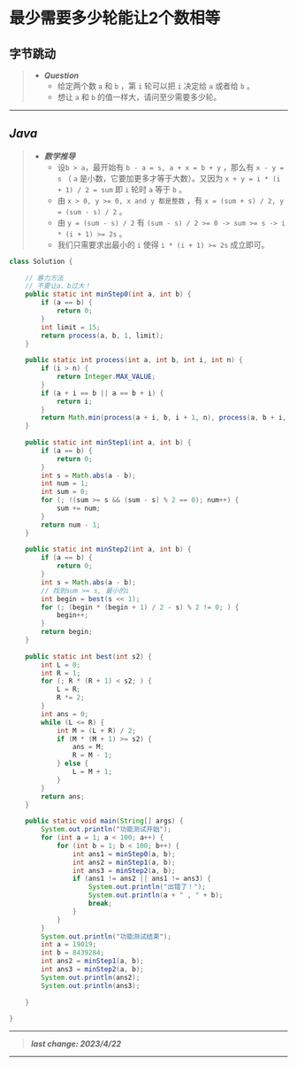 # 最少需要多少轮能让2个数相等

## 字节跳动

> - ***Question***
>   - 给定两个数 `a` 和 `b` ，第 `i` 轮可以把 `i` 决定给 `a` 或者给 `b` 。
>   - 想让 `a` 和 `b` 的值一样大，请问至少需要多少轮。

---

## *Java*

> - ***数学推导***
>   - 设`b > a`，最开始有 `b - a = s, a + x = b + y` ，那么有 `x - y = s` （ `a` 是小数，它要加更多才等于大数）。又因为 `x + y = i * (i + 1) / 2 = sum` 即 `i` 轮时 `a` 等于 `b` 。
>   - 由 `x > 0, y >= 0, x and y 都是整数` ，有 `x = (sum + s) / 2, y = (sum - s) / 2` 。
>   - 由 `y = (sum - s) / 2` 有 `(sum - s) / 2 >= 0 -> sum >= s -> i * (i + 1) >= 2s` 。
>   - 我们只需要求出最小的 `i` 使得 `i * (i + 1) >= 2s` 成立即可。

```java
class Solution {
    
    // 暴力方法
    // 不要让a、b过大！
    public static int minStep0(int a, int b) {
        if (a == b) {
            return 0;
        }
        int limit = 15;
        return process(a, b, 1, limit);
    }
    
    public static int process(int a, int b, int i, int n) {
        if (i > n) {
            return Integer.MAX_VALUE;
        }
        if (a + i == b || a == b + i) {
            return i;
        }
        return Math.min(process(a + i, b, i + 1, n), process(a, b + i, i + 1, n));
    }
    
    public static int minStep1(int a, int b) {
        if (a == b) {
            return 0;
        }
        int s = Math.abs(a - b);
        int num = 1;
        int sum = 0;
        for (; !(sum >= s && (sum - s) % 2 == 0); num++) {
            sum += num;
        }
        return num - 1;
    }
    
    public static int minStep2(int a, int b) {
        if (a == b) {
            return 0;
        }
        int s = Math.abs(a - b);
        // 找到sum >= s, 最小的i
        int begin = best(s << 1);
        for (; (begin * (begin + 1) / 2 - s) % 2 != 0; ) {
            begin++;
        }
        return begin;
    }
    
    public static int best(int s2) {
        int L = 0;
        int R = 1;
        for (; R * (R + 1) < s2; ) {
            L = R;
            R *= 2;
        }
        int ans = 0;
        while (L <= R) {
            int M = (L + R) / 2;
            if (M * (M + 1) >= s2) {
                ans = M;
                R = M - 1;
            } else {
                L = M + 1;
            }
        }
        return ans;
    }
    
    public static void main(String[] args) {
        System.out.println("功能测试开始");
        for (int a = 1; a < 100; a++) {
            for (int b = 1; b < 100; b++) {
                int ans1 = minStep0(a, b);
                int ans2 = minStep1(a, b);
                int ans3 = minStep2(a, b);
                if (ans1 != ans2 || ans1 != ans3) {
                    System.out.println("出错了！");
                    System.out.println(a + " , " + b);
                    break;
                }
            }
        }
        System.out.println("功能测试结束");
        int a = 19019;
        int b = 8439284;
        int ans2 = minStep1(a, b);
        int ans3 = minStep2(a, b);
        System.out.println(ans2);
        System.out.println(ans3);
        
    }
    
}
```

---

> ***last change: 2023/4/22***

---
